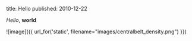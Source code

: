 title: Hello
published: 2010-12-22

*Hello*, **world**

![image]({{ url_for('static', filename="images/centralbelt_density.png") }})
